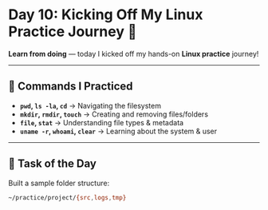 # Day 10: Kicking Off My Linux Practice Journey 🚀

**Learn from doing** — today I kicked off my hands-on **Linux practice** journey!  

---

## 🔹 Commands I Practiced

- **`pwd`, `ls -la`, `cd`** → Navigating the filesystem  
- **`mkdir`, `rmdir`, `touch`** → Creating and removing files/folders  
- **`file`, `stat`** → Understanding file types & metadata  
- **`uname -r`, `whoami`, `clear`** → Learning about the system & user  

---

## 📂 Task of the Day

Built a sample folder structure:  

```bash
~/practice/project/{src,logs,tmp}
